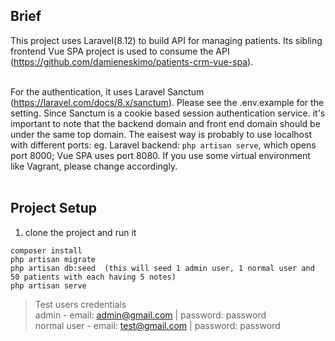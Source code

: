 ## Brief
This project uses Laravel(8.12) to build API for managing patients. Its sibling frontend Vue SPA project is used to consume the API (https://github.com/damieneskimo/patients-crm-vue-spa).<br /><br />

For the authentication, it uses Laravel Sanctum (https://laravel.com/docs/8.x/sanctum). Please see the .env.example for the setting. Since Sanctum is a cookie based session authentication service. it's important to note that the backend domain and front end domain should be under the same top domain. The eaisest way is probably to use localhost with different ports: eg. Laravel backend: `php artisan serve`, which opens port 8000; Vue SPA uses port 8080. If you use some virtual environment like Vagrant, please change accordingly.<br /><br />

## Project Setup
1. clone the project and run it
```
composer install
php artisan migrate
php artisan db:seed  (this will seed 1 admin user, 1 normal user and 50 patients with each having 5 notes)
php artisan serve
```

> Test users credentials <br />
> admin - email: admin@gmail.com  |  password: password <br />
> normal user - email: test@gmail.com  |  password: password

